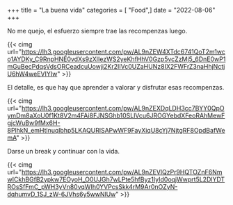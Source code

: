 +++
title = "La buena vida"
categories = [ "Food",]
date = "2022-08-06"
+++

No me quejo, el esfuerzo siempre trae las recompenzas luego.

{{< cimg url="https://lh3.googleusercontent.com/pw/AL9nZEW4XTdc6741QoT2m1wco1AYDKy_C9RnpHNE0vdXs9zXlIezWS2yeKhfHhV0Gzp5vcZzMj5_6DnE0wP1mGuBecPdqsVdsORCeadcuUowji2Kr2IIVc0UZaHUNz8IX2FWFrZ3naHhjNctjU6hW4weEVIYIw" >}}

El detalle, es que hay que aprender a valorar y disfrutar esas recompenzas.

{{< cimg url="https://lh3.googleusercontent.com/pw/AL9nZEXDqLDH3cc7BYY0QpOymDm8aXoU0f1Kt8V2m4FAi8FJNSGhb10SLlVcu6JROGYebdXFeoRAhMewFgjcWuBw9fMx6H-8PlhkN_emHtlnuqlbhp5LKAQURlSAPwWF9FayXiqU8cYj7NjtgRF8OpdBafWemA" >}}

Darse un break y continuar con la vida.

{{< cimg url="https://lh3.googleusercontent.com/pw/AL9nZEVlQzPr9HQTOZnF6NmwICkhBGfB2ypkw7EOyoH_O0UJGh7wLPte5hfByz1IyId0oqjWwprt5L2DlYDTROsSfFmC_pWH3yVn80vqWIh0YVPcsSkk4rM9Ar0nOZyN-dqhumvD_1SJ_zW-6JVhs6y5wwNlUw" >}}
